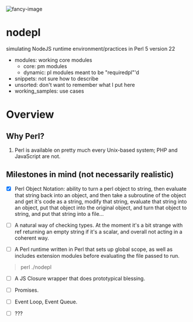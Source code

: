 ![fancy-image](https://raw.githubusercontent.com/dmitrymakhnin/nodepl/master/fancy-image.png)

# nodepl
simulating NodeJS runtime environment/practices in Perl 5 version 22

* modules: working core modules
  * core: pm modules
  * dynamic: pl modules meant to be "requiredpl"'d
* snippets: not sure how to describe
* unsorted: don't want to remember what I put here
* working_samples: use cases

# Overview

## Why Perl?

1. Perl is available on pretty much every Unix-based system; PHP and JavaScript are not.

## Milestones in mind (not necessarily realistic)

- [x] Perl Object Notation: ability to turn a perl object to string, then evaluate that string back into an object, and then take a subroutine of the object and get it's code as a string, modify that string, evaluate that string into an object, put that object into the original object, and turn that object to string, and put that string into a file...

- [ ] A natural way of checking types. At the moment it's a bit strange with ref returning an empty string if it's a scalar, and overall not acting in a coherent way.

- [ ] A Perl runtime written in Perl that sets up global scope, as well as includes extension modules before evaluating the file passed to run. 
> perl ./nodepl <file> <options>

- [ ] A JS Closure wrapper that does prototypical blessing.

- [ ] Promises.

- [ ] Event Loop, Event Queue.

- [ ] ???
